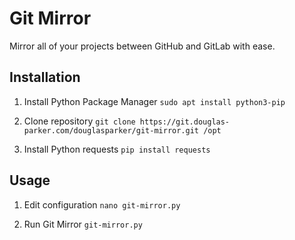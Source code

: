 # Git Mirror

Mirror all of your projects between GitHub and GitLab with ease.

## Installation

1) Install Python Package Manager
`sudo apt install python3-pip`

2) Clone repository
`git clone https://git.douglas-parker.com/douglasparker/git-mirror.git /opt`

3) Install Python requests
`pip install requests`

## Usage
1) Edit configuration
`nano git-mirror.py`

2) Run Git Mirror
`git-mirror.py`